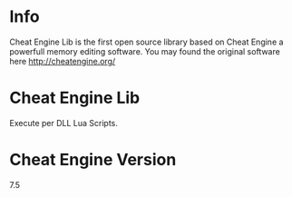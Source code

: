 # Info
Cheat Engine Lib is the first open source library based on Cheat Engine a powerfull memory editing software. You may found the original software here http://cheatengine.org/

# Cheat Engine Lib
Execute per DLL Lua Scripts.

# Cheat Engine Version
7.5

